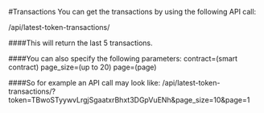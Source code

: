 #Transactions
You can get the transactions by using the following API call:

/api/latest-token-transactions/

####This will return the last 5 transactions.

####You can also specify the following parameters:
contract=(smart contract)
page_size=(up to 20)
page=(page)

####So for example an API call may look like:
/api/latest-token-transactions/?token=TBwoSTyywvLrgjSgaatxrBhxt3DGpVuENh&page_size=10&page=1